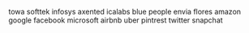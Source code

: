 towa
softtek
infosys
axented
icalabs
blue people 
envia flores
amazon
google
facebook
microsoft
airbnb
uber
pintrest
twitter
snapchat